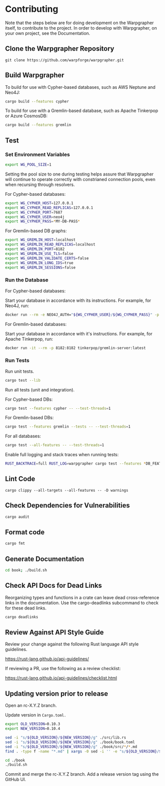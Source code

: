 # Contributing

Note that the steps below are for doing development on the Warpgrapher itself,
to contribute to the project. In order to develop with Warpgrapher, on your own
project, see the Documentation.

## Clone the Warpgrapher Repository

```
git clone https://github.com/warpforge/warpgrapher.git
```

## Build Warpgrapher

To build for use with Cypher-based databases, such as AWS Neptune and Neo4J:

```bash
cargo build --features cypher
```

To build for use with a Gremlin-based database, such as Apache Tinkerpop or Azure CosmosDB:

```bash
cargo build --features gremlin
```

## Test

### Set Environment Variables

```bash
export WG_POOL_SIZE=1
```

Setting the pool size to one during testing helps assure that Warpgrapher will continue to operate 
correctly with constrianed connection pools, even when recursing through resolvers.

For Cypher-based databases:

```bash
export WG_CYPHER_HOST=127.0.0.1
export WG_CYPHER_READ_REPLICAS=127.0.0.1
export WG_CYPHER_PORT=7687
export WG_CYPHER_USER=neo4j
export WG_CYPHER_PASS=*MY-DB-PASS*
```

For Gremlin-based DB graphs:

```bash
export WG_GREMLIN_HOST=localhost
export WG_GREMLIN_READ_REPLICAS=localhost
export WG_GREMLIN_PORT=8182
export WG_GREMLIN_USE_TLS=false
export WG_GREMLIN_VALIDATE_CERTS=false
export WG_GREMLIN_LONG_IDS=true
export WG_GREMLIN_SESSIONS=false
```

### Run the Database

For Cypher-based databases:

Start your database in accordance with its instructions. For example, for Neo4J, run:

```bash
docker run --rm -e NEO4J_AUTH="${WG_CYPHER_USER}/${WG_CYPHER_PASS}" -p 7474:7474 -p 7687:7687 neo4j:4.4
```

For Gremlin-based databases:

Start your database in accordance with it's instructions.  For example, for Apache Tinkerpop, run:

```bash
docker run -it --rm -p 8182:8182 tinkerpop/gremlin-server:latest
```

### Run Tests

Run unit tests.

```bash
cargo test --lib
```

Run all tests (unit and integration).

For Cypher-based DBs:

```bash
cargo test --features cypher -- --test-threads=1
```

For Gremlin-based DBs:

```bash
cargo test --features gremlin --tests -- --test-threads=1
```

For all databases:

```bash
cargo test --all-features -- --test-threads=1
```

Enable full logging and stack traces when running tests:

```bash
RUST_BACKTRACE=full RUST_LOG=warpgrapher cargo test --features *DB_FEATURE* -- --nocapture --test-threads=1
```

## Lint Code

```
cargo clippy --all-targets --all-features -- -D warnings
```

## Check Dependencies for Vulnerabilities

```bash
cargo audit
```

## Format code

```bash
cargo fmt
```

## Generate Documentation

```bash
cd book; ./build.sh
```

## Check API Docs for Dead Links

Reorganizing types and functions in a crate can leave dead cross-reference links in the 
documentation. Use the cargo-deadlinks subcommand to check for these dead links.

```bash
cargo deadlinks
```

## Review Against API Style Guide

Review your change against the following Rust language API style guidelines.

https://rust-lang.github.io/api-guidelines/

If reviewing a PR, use the following as a review checklist:

https://rust-lang.github.io/api-guidelines/checklist.html


## Updating version prior to release

Open an rc-X.Y.Z branch.

Update version in `Cargo.toml.`

```bash
export OLD_VERSION=0.10.3
export NEW_VERSION=0.10.4
```

```bash
sed -i "s/${OLD_VERSION}/${NEW_VERSION}/g" ./src/lib.rs
sed -i "s/${OLD_VERSION}/${NEW_VERSION}/g" ./book/book.toml
sed -i "s/${OLD_VERSION}/${NEW_VERSION}/g" ./book/src/*/*.md
find . -type f -name "*.md" | xargs -0 sed -i '' -e "s/${OLD_VERSION}/${NEW_VERSION}/g"
```

```bash
cd ./book
./build.sh
```

Commit and merge the rc-X.Y.Z branch. Add a release version tag using the GitHub UI.